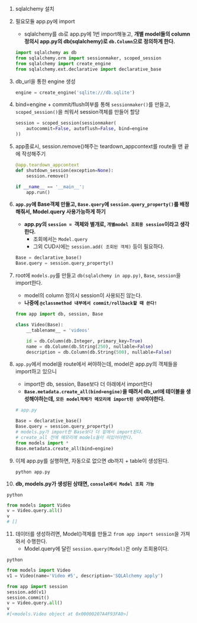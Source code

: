1. sqlalchemy 설치
2. 필요모듈 app.py에 import
   - sqlalchemy를 `db`로 app.py에 1번 import해놓고, **개별 model들의 column정의시 app.py의 db(sqlalchemy)로 `db.Column`으로 정의하게 한다.**
    ```python
    import sqlalchemy as db
    from sqlalchemy.orm import sessionmaker, scoped_session
    from sqlalchemy import create_engine
    from sqlalchemy.ext.declarative import declarative_base
    ```
   
3. db_url을 통한 engine 생성
    ```python
    engine = create_engine('sqlite:///db.sqlite')
    ```
4. bind=engine + commit/flush여부를 통해 `sessionmaker()`를 만들고, `scoped_session()`을 씌워서 session객체를 만들어 할당
    ```python
    session = scoped_session(sessionmaker(
        autocommit=False, autoflush=False, bind=engine
    ))
    ```
   
5. app종료시, session.remove()해주는 teardown_appcontext를 route들 맨 끝에 작성해주기
    ```python
    @app.teardown_appcontext
    def shutdown_session(exception=None):
        session.remove()
    
    if __name__ == '__main__':
        app.run()
    
    ```
   
6. **`app.py`에 Base객체 만들고, `Base.query`에 `session.query_property()`를 배정해줘서, Model.query 사용가능하게 하기**
   - **app.py의 `session = `객체와 별개로, `개별model 조회용 session`이라고 생각한다.**
     - 조회에서는 `Model.query`
     - 그외 CUD시에는 `session.add( 조회된 객체)` 등이 필요하다.
   ```python
   Base = declarative_base()
   Base.query = session.query_property()
   ```
   
7. root에 `models.py`를 만들고 `db(sqlalchemy in app.py)`, `Base`, `session`을 import한다.
   - model의 column 정의시 session이 사용되진 않는다.
   - **나중에 `@classmethod 내부에서 commit/rollback할 때 쓴다!`**
   ```python
   from app import db, session, Base
   
   class Video(Base):
       __tablename__ = 'videos'
   
       id = db.Column(db.Integer, primary_key=True)
       name = db.Column(db.String(250), nullable=False)
       description = db.Column(db.String(500), nullable=False)
   ```
   
8. `app.py`에서 model을 route에서 써야하는데, model은 app.py의 객체들을 import하고 있으니
   - import한 db, session, Base보다 더 아래에서 import한다 
   - **`Base.metadata.create_all(bind=engine)`을 때려서 db_url에 테이블을 생성해야하는데, `모든 model객체가 메모리에 import된 상태`여야한다.**
   ```python
   # app.py
   
   Base = declarative_base()
   Base.query = session.query_property()
   # models.py가 import한 Base보다 더 밑에서 import된다.
   # create_all 전에 메모리에 models들이 떠있어야한다.
   from models import *
   Base.metadata.create_all(bind=engine)
   ```
   
9. 이제 app.py를 실행하면, 자동으로 없으면 db까지 + table이 생성된다.
   ```shell
   python app.py
   ```
   
10. **db, models.py가 생성된 상태면, `console에서 Model 조회 가능`**
   ```shell
   python
   ```
   ```python
   from models import Video
   v = Video.query.all()  
   v
   # []
   ```

11. 데이터를 생성하려면, Model()객체를 만들고 `from app import session`을 가져와서 수행한다.
    - Model.query에 달린 `session.query(Model)`은 only 조회용이다.
   ```shell
   python
   ```
   ```python
   from models import Video
   v1 = Video(name='Video #5', description='SQLAlchemy apply')
   
   from app import session
   session.add(v1)
   session.commit()
   v = Video.query.all()                                       
   v
   #[<models.Video object at 0x00000207A4F93FA0>]
   ```